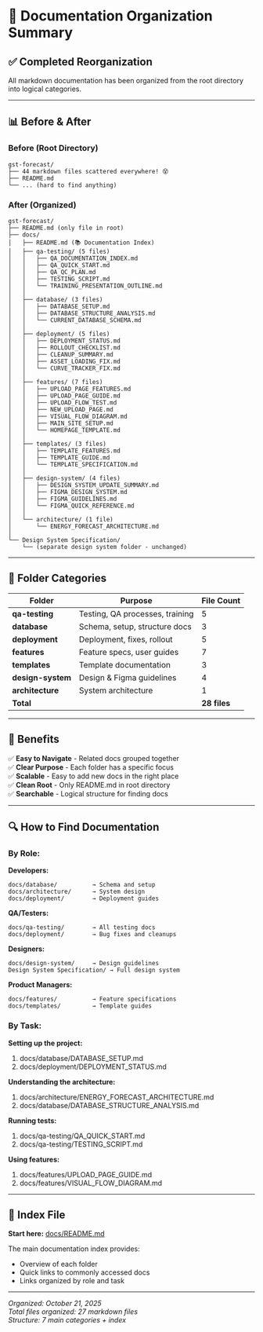 # 📂 Documentation Organization Summary

## ✅ Completed Reorganization

All markdown documentation has been organized from the root directory into logical categories.

---

## 📊 Before & After

### Before (Root Directory)
```
gst-forecast/
├── 44 markdown files scattered everywhere! 😵
├── README.md
└── ... (hard to find anything)
```

### After (Organized)
```
gst-forecast/
├── README.md (only file in root)
├── docs/
│   ├── README.md (📚 Documentation Index)
│   ├── qa-testing/ (5 files)
│   │   ├── QA_DOCUMENTATION_INDEX.md
│   │   ├── QA_QUICK_START.md
│   │   ├── QA_QC_PLAN.md
│   │   ├── TESTING_SCRIPT.md
│   │   └── TRAINING_PRESENTATION_OUTLINE.md
│   │
│   ├── database/ (3 files)
│   │   ├── DATABASE_SETUP.md
│   │   ├── DATABASE_STRUCTURE_ANALYSIS.md
│   │   └── CURRENT_DATABASE_SCHEMA.md
│   │
│   ├── deployment/ (5 files)
│   │   ├── DEPLOYMENT_STATUS.md
│   │   ├── ROLLOUT_CHECKLIST.md
│   │   ├── CLEANUP_SUMMARY.md
│   │   ├── ASSET_LOADING_FIX.md
│   │   └── CURVE_TRACKER_FIX.md
│   │
│   ├── features/ (7 files)
│   │   ├── UPLOAD_PAGE_FEATURES.md
│   │   ├── UPLOAD_PAGE_GUIDE.md
│   │   ├── UPLOAD_FLOW_TEST.md
│   │   ├── NEW_UPLOAD_PAGE.md
│   │   ├── VISUAL_FLOW_DIAGRAM.md
│   │   ├── MAIN_SITE_SETUP.md
│   │   └── HOMEPAGE_TEMPLATE.md
│   │
│   ├── templates/ (3 files)
│   │   ├── TEMPLATE_FEATURES.md
│   │   ├── TEMPLATE_GUIDE.md
│   │   └── TEMPLATE_SPECIFICATION.md
│   │
│   ├── design-system/ (4 files)
│   │   ├── DESIGN_SYSTEM_UPDATE_SUMMARY.md
│   │   ├── FIGMA_DESIGN_SYSTEM.md
│   │   ├── FIGMA_GUIDELINES.md
│   │   └── FIGMA_QUICK_REFERENCE.md
│   │
│   └── architecture/ (1 file)
│       └── ENERGY_FORECAST_ARCHITECTURE.md
│
└── Design System Specification/
    └── (separate design system folder - unchanged)
```

---

## 📁 Folder Categories

| Folder | Purpose | File Count |
|--------|---------|------------|
| **qa-testing** | Testing, QA processes, training | 5 |
| **database** | Schema, setup, structure docs | 3 |
| **deployment** | Deployment, fixes, rollout | 5 |
| **features** | Feature specs, user guides | 7 |
| **templates** | Template documentation | 3 |
| **design-system** | Design & Figma guidelines | 4 |
| **architecture** | System architecture | 1 |
| **Total** | | **28 files** |

---

## 🎯 Benefits

✅ **Easy to Navigate** - Related docs grouped together  
✅ **Clear Purpose** - Each folder has a specific focus  
✅ **Scalable** - Easy to add new docs in the right place  
✅ **Clean Root** - Only README.md in root directory  
✅ **Searchable** - Logical structure for finding docs  

---

## 🔍 How to Find Documentation

### By Role:

**Developers:**
```
docs/database/          → Schema and setup
docs/architecture/      → System design
docs/deployment/        → Deployment guides
```

**QA/Testers:**
```
docs/qa-testing/        → All testing docs
docs/deployment/        → Bug fixes and cleanups
```

**Designers:**
```
docs/design-system/     → Design guidelines
Design System Specification/ → Full design system
```

**Product Managers:**
```
docs/features/          → Feature specifications
docs/templates/         → Template guides
```

### By Task:

**Setting up the project:**
1. docs/database/DATABASE_SETUP.md
2. docs/deployment/DEPLOYMENT_STATUS.md

**Understanding the architecture:**
1. docs/architecture/ENERGY_FORECAST_ARCHITECTURE.md
2. docs/database/DATABASE_STRUCTURE_ANALYSIS.md

**Running tests:**
1. docs/qa-testing/QA_QUICK_START.md
2. docs/qa-testing/TESTING_SCRIPT.md

**Using features:**
1. docs/features/UPLOAD_PAGE_GUIDE.md
2. docs/features/VISUAL_FLOW_DIAGRAM.md

---

## 📝 Index File

**Start here:** [docs/README.md](./README.md)

The main documentation index provides:
- Overview of each folder
- Quick links to commonly accessed docs
- Links organized by role and task

---

*Organized: October 21, 2025*  
*Total files organized: 27 markdown files*  
*Structure: 7 main categories + index*



